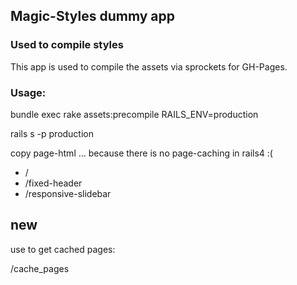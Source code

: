 ## Magic-Styles dummy app

### Used to compile styles

This app is used to compile the assets via sprockets for GH-Pages.


### Usage:

bundle exec rake assets:precompile RAILS_ENV=production

rails s -p production

copy page-html ... because there is no page-caching in rails4 :(

- /
- /fixed-header
- /responsive-slidebar


## new 

use to get cached pages:

/cache_pages
